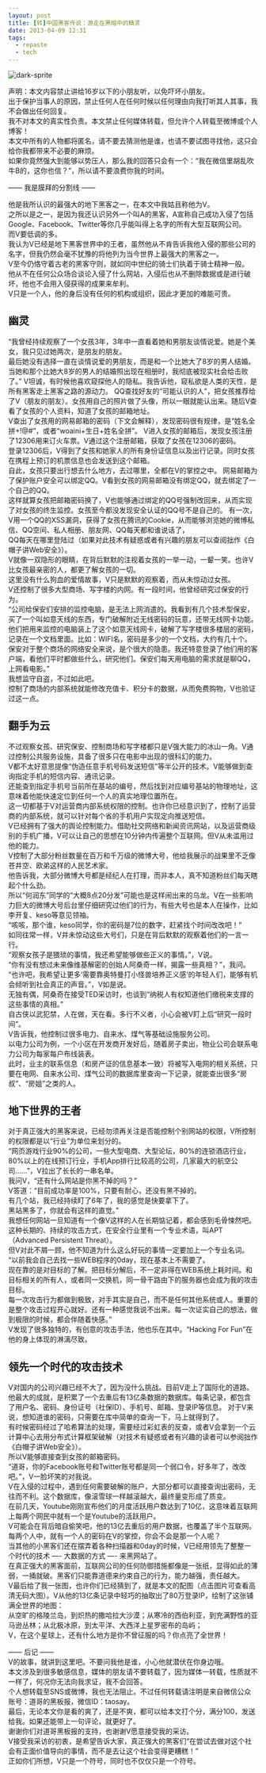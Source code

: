 ```yaml
---
layout: post
title: [转]中国黑客传说：游走在黑暗中的精灵
date: 2013-04-09 12:31
tags:
  - repaste
  - tech
---
```



![dark-sprite](http://7vii66.com1.z0.glb.clouddn.com/2013-04-09-repaste-dark-spirit.jpg) 

声明：本文内容禁止讲给16岁以下的小朋友听，以免吓坏小朋友。  
出于保护当事人的原因，禁止任何人在任何时候以任何理由向我打听其人其事，我不会做出任何回复。  
我不对本文的真实性负责。本文禁止任何媒体转载，但允许个人转载至微博或个人博客！  
本文中所有的人物都将匿名，请不要去猜测他是谁，也请不要试图寻找他，这只会给你我都带来不必要的麻烦。  
如果你竟然强大到能够以势压人，那么我的回答只会有一个：“我在微信里胡乱吹牛B的，这你也信？”，所以请不要浪费你我的时间。  

—— 我是膜拜的分割线 ——

他是我所认识的最强大的地下黑客之一，在本文中我姑且称他为V。  
之所以是之一，是因为我还认识另外一个叫A的黑客，A宣称自己成功入侵了包括Google、Facebook、Twitter等你几乎能叫得上名字的所有大型互联网公司。    
而V要低调的多。  
我认为V已经是地下黑客世界中的王者，虽然他从不肯告诉我他入侵的那些公司的名字，但我仍然会毫不犹豫的将他列为当今世界上最强大的黑客之一。  
V至今仍恪守着古老的黑客守则，就如同中世纪的骑士们执着于骑士精神一般。  
他从不在任何公众场合谈论入侵了什么网站，入侵后也从不删除数据或是进行破坏，他也不会用入侵获得的成果来牟利。  
V只是一个人，他的身后没有任何的机构或组织，因此才更加的难能可贵。  


幽灵
---

“我曾经持续观察了一个女孩3年，3年中一直看着她和男朋友谈情说爱。她是个美女，我只见过她两次，是朋友的朋友。  
最后她没有选择一直在谈情说爱的男朋友，而是和一个比她大了8岁的男人结婚。当她和那个比她大8岁的男人的结婚照出现在相册时，我彻底被现实社会给击败了。”
V坦诚，有时候他喜欢窥探他人的隐私。我告诉他，窥私欲是人类的天性，是所有黑客走上黑客之路的源动力。
QQ查找好友的“可能认识的人”，把女孩推荐给了V（朋友的朋友）。女孩用自己的照片做了头像，所以一眼就能认出来。随后V查看了女孩的个人资料，知道了女孩的邮箱地址。  
V查出了女孩用的网易邮箱的密码（下文会解释），发现密码很有规律，是“姓名全拼+!@#”，或者“woaini+生日+姓名全拼”。
V进入女孩的邮箱后，发现女孩注册了12306用来订火车票。V通过这个注册邮箱，获取了女孩在12306的密码。  
登录12306后，V得到了女孩和她家人的所有身份证信息以及出行记录。同时女孩在携程上预订的机票信息也会发送到这个邮箱。  
自此，女孩只要出行想去什么地方，去过哪里，全都在V的掌控之中。
网易邮箱为了保护账户安全可以绑定QQ。V看到女孩的网易邮箱没有绑定QQ，就去绑定了一个自己的QQ。  
这样就算女孩把邮箱密码换了，V也能够通过绑定的QQ号强制改回来，从而实现了对女孩的终生监控。女孩至今都没发现安全认证的QQ号不是自己的。
有一次，V用一个QQ的XSS漏洞，获得了女孩在腾讯的Cookie，从而能够浏览她的微博私信、QQ空间、私人相册、朋友网、QQ每天都和谁说话了，  
QQ每天在哪里登陆过（如果对此技术有疑惑或者有兴趣的朋友可以查阅拙作《白帽子讲Web安全》）。  
V就像一双隐形的眼睛，在背后默默的注视着女孩的一举一动，一颦一笑。也许V比女孩最亲密的人，都更了解女孩的一切。  
这里没有什么狗血的爱情故事，V只是默默的观察着，而从未惊动过女孩。  
V还控制了很多大型商场、写字楼的内网。有一段时间，他曾经研究过保安的行为。  
“公司给保安们安排的监控电脑，是无法上网消遣的。我看到有几个技术型保安，买了一个叫如意天线的东西，专门破解附近无线密码的玩意，还带无线网卡功能。  
他们把用来监控的电脑装上了这个如意天线网卡，破解了写字楼很多楼层的密码，记录在一个文档里面。比如：WIFI名，密码是多少的一个文档，大约有几十个。  
保安对于整个商场的网络安全来说，是个很大的隐患。我还特意登录了他们用的客户端，看他们平时都做些什么，研究他们。保安们每天用电脑的需求就是聊QQ，上网看电影。”  
我想监守自盗，不过如此吧。  
控制了商场的内部系统就能修改充值卡、积分卡的数据，从而免费购物，V也验证过这一点。  

翻手为云
---

不过观察女孩、研究保安、控制商场和写字楼都只是V强大能力的冰山一角。V通过控制公共服务设施，具备了很多只在电影中出现的很科幻的能力。  
V都不太好意思提像“伪造任意手机号码发送短信”等半公开的技术。V能够做到查询指定手机的短信内容、通讯记录。  
还能查到指定手机号当前所在基站的编号，然后找到对应编号基站的物理地址，这意味着他能快速定位到任何一个人的真实地理位置所在。  
这一切都基于V对运营商内部系统权限的控制。也许你已经意识到了，控制了运营商的内部系统，就可以针对每个省的手机用户实现定向推送短信。  
V已经拥有了强大的舆论控制能力。借助社交网络和新闻资讯网站，以及运营商级别的手机广播，V可以让自己的思想在10分钟内传遍整个互联网。但V从未滥用过他的能力。  
V控制了大部分粉丝数量在百万和千万级的微博大号，他给我展示的战果里不乏像苍井空、欧弟这样的人民艺术家。  
他告诉我，大部分微博大号都是经纪人在打理，而非本人，真不知道粉丝们每天瞎起个什么劲。  
所以“何润东”同学的“大概8点20分发”可能也是这样闹出来的乌龙。V在一些影响力巨大的微博大号后台里仔细研究过他们的行为，有些大号也是本人在操作，比如李开复、keso等意见领袖。  
“咳咳，那个谁，keso同学，你的密码是7位的数字，赶紧找个时间改改吧！”  
如同往常一样，V并未惊动这些大号们，只是在背后默默的观察着他们的一言一行。  
“观察女孩子是猥琐的事情，我还希望能够做些正义的事情。”，V说。  
“你有没有想过未来像维基解密的创始人阿桑奇一样，揭露一些真相？”，我问。  
“也许吧，我希望让更多‘需要靠奥特曼打小怪兽培养正义感’的年轻人们，能够有机会倾听到社会真正的声音。”，V如是说。  
无独有偶，阿桑奇在接受TED采访时，也谈到“纳税人有权知道他们缴税来支撑的这些事情的真相。”  
自古侠以武犯禁，人在做，天在看。多行不义者，小心会被V盯上后“研究一段时间”。  
V告诉我，他控制过很多电力、自来水、煤气等基础设施服务公司。  
以电力公司为例，一个小区在开发商开发好后，随着房子卖出，物业公司会联系电力公司为每家每户布线装表。  
此时，业主的联系信息（和房产证的信息基本一致）将被写入电网的相关系统，只要在电网、自来水公司、煤气公司的数据库里查询一下记录，就能查出很多“房叔”、“房姐”之类的人。  

地下世界的王者
---
对于真正强大的黑客来说，已经勿须再关注是否能控制个别网站的权限，V所控制的权限都是以“行业”为单位来划分的。  
“网页游戏行业90%的公司，一些大型电商、大型论坛，80%的连锁酒店行业，80%以上的在线预订行业，手机App排行比较高的公司，几家最大的航空公司……”，V拉出了长长的一串名单。  
我问V，“还有什么网站是你黑不掉的吗？”  
V答道：“目前成功率是100%，只要有耐心，还没有黑不掉的。  
有几个站，我已经持续盯了6年了，我的感觉是快要拿下了。  
黑站黑多了，你就会有这样的直觉。”  
我想任何网站一旦知道有一个像V这样的人在长期惦记着，都会感到毛骨悚然吧。这种长期的、持续的攻击方式，在安全行业里有一个专业术语，叫APT（Advanced Persistent Threat）。  
但V对此不屑一顾，他不知道为什么这么好玩的事情一定要加上一个专业名词。  
“以前我会自己去找一些WEB程序的0day，现在基本上不需要了。  
现在靠的是对目标的了解。把目标分解后，不一定非得在WEB系统上耗时间。和目标相关的所有人，或者同一交换机，同一骨干路由下的服务器也会成为我的攻击目标。  
每一次攻击行为都做到极致，对手其实是自己，而不是任何其他系统或人。重要的是整个攻击过程开心就好。还有一种感觉我说不出来。每一次证实自己的想法，做到极限的时候，都会伴随着快感。”  
V发现了很多独特的，有创意的攻击手法，他也乐在其中。“Hacking For Fun”在他的身上体现的淋漓尽致。  

领先一个时代的攻击技术
---


V对国内的公司兴趣已经不大了，因为没什么挑战。目前V走上了国际化的道路。  
他最大的成就，是积累了一个去重后有13亿条数据的数据库。每条记录，都包含了用户名、密码、身份证号（社保ID）、手机号、邮箱、登录IP等信息。
对于V来说，想知道谁的密码，只需要在库中简单的查询一下，马上就得到了。  
有时候密码经过了哈希算法的处理，需要经过彩虹表的反查，或者V会拿到一个云计算中心去用分布式计算框架破解（对技术有疑惑或者有兴趣的读者可以参阅拙作《白帽子讲Web安全》）。  
所以V能够直接查到女孩的邮箱密码。  
“道哥，你的Facebook账号和Twitter账号都是同一个弱口令，好多年了，改改吧。”，V一脸坏笑的对我说。  
V在入侵的过程中，遇到任何需要破解的账户，大部分都可以直接查询出密码，无往而不利。这个数据库，像滚雪球一样越滚越大，最终量变形成了质变。  
在前几天，Youtube刚刚宣布他们的月度活跃用户数达到了10亿，这意味着互联网上每两个网民中就有一个是Youtube的活跃用户。  
V可能会在背后暗自偷笑吧，他的13亿去重后的用户数据，也覆盖了半个互联网。每两个人中，就有一个人的密码在V的掌控，你会不会是那一个人呢？  
当其他的小黑客们还在摆弄着各种扫描器和0day的时候，V已经用领先了整整一个时代的技术 —- 大数据的方式 —- 来黑网站了。  
在真正强大的黑客面前，互联网公司的任何防御措施都像是一张纸，显得如此的薄弱，一捅就破。黑客们只能靠道德来约束自己的行为，能力越强，责任越大。  
V最后给了我一张图，也许你们已经猜到了，就是本文的配图（点击图片可查看高清无码大图）。V从他的13亿条记录中轻巧的抽取出了80万登录IP，绘制了这张铺满全世界的地图：  
从空旷的格陵兰岛，到炽热的撒哈拉大沙漠；从寒冷的西伯利亚，到充满野性的亚马逊丛林；从北极冰原，到太平洋、大西洋上星罗密布的岛屿；  
V，在这个星球上，还有什么地方是你不曾征服的吗？你点亮了全世界！  

—— 后记 ——  
V的故事，就讲到这里吧。不要问我他是谁，小心他就潜伏在你身边哦。  
本文涉及到很多敏感信息，媒体的朋友请不要转载了，因为媒体一转载，性质就不一样了，何况你无法向我求证，我不会回答。  
个人想转载至SNS或微博，我也无法阻止。不过任何转载请注明是来自微信公众账号：道哥的黑板报，微信ID：taosay。  
最后，无论本文你是看的爽了，还是不爽，都可以给本文打个分，满分100，发送给我。如果还能带上一句评论，就更好了。  
谢谢你们对道哥黑板报的支持，也谢谢V愿意接受我的采访。  
V接受我采访的初衷，是希望告诉大家，真正强大的黑客们“在尝试去做对这个社会有正面价值导向的事情，而不是去让这个社会变得更糟糕！”  
正如你们所想，V只是一个符号，同时也不仅仅只是一个符号。  
